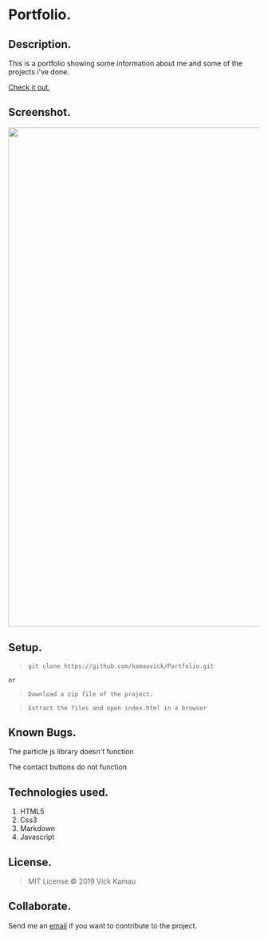 # Portfolio.

## Description.
  This is a portfolio showing some information about me and some of the projects i've done.
  
  [Check it out.](https://kamauvick.github.io/Portfolio/)

## Screenshot.
<img src="https://github.com/kamauvick/image/blob/master/shot.png?raw=true" width="1000">

## Setup.
> ``git clone https://github.com/kamauvick/Portfolio.git``

``or``

> ``Download a zip file of the project.``

> ``Extract the files and open index.html in a browser``

## Known Bugs.
   The particle js library doesn't function
  
   The contact buttons do not function

## Technologies used.
   1. HTML5
   2. Css3
   3. Markdown
   4. Javascript

## License.
  > MIT License &copy; 2019 Vick Kamau

## Collaborate.
   Send me an [email](waichigovick@gmail.com) if you want to contribute to the project.
